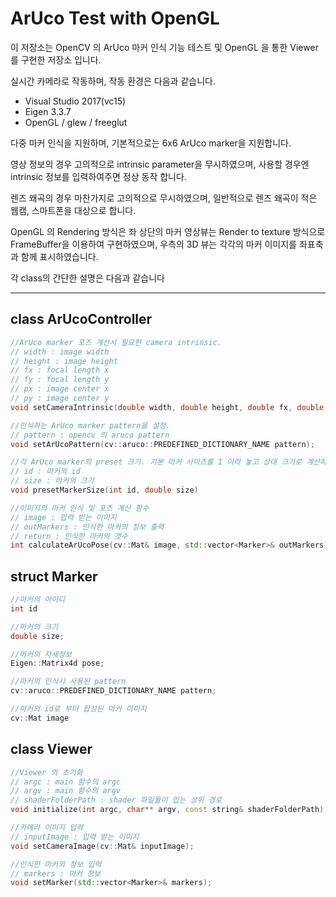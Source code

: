 # ArUco Test with OpenGL

이 저장소는 OpenCV 의 ArUco 마커 인식 기능 테스트 및 OpenGL 을 통한 Viewer 를 구현한 저장소 입니다.

실시간 카메라로 작동하며, 작동 환경은 다음과 같습니다.

- Visual Studio 2017(vc15)
- Eigen 3.3.7
- OpenGL / glew / freeglut

다중 마커 인식을 지원하며, 기본적으로는 6x6 ArUco marker을 지원합니다. 

영상 정보의 경우 고의적으로 intrinsic parameter을 무시하였으며, 사용할 경우엔 intrinsic 정보를 입력하여주면 정상 동작 합니다.

렌즈 왜곡의 경우 마찬가지로 고의적으로 무시하였으며, 일반적으로 렌즈 왜곡이 적은 웹캠, 스마트폰을 대상으로 합니다.

OpenGL 의 Rendering 방식은 좌 상단의 마커 영상뷰는 Render to texture 방식으로 FrameBuffer을 이용하여 구현하였으며, 우측의 3D 뷰는 각각의 마커 이미지를 좌표축과 함께 표시하였습니다.

각 class의 간단한 설명은 다음과 같습니다

---

## class ArUcoController

```cpp
//ArUco marker 포즈 계산시 필요한 camera intrinsic.
// width : image width
// height : image height
// fx : focal length x
// fy : focal length y
// px : image center x
// py : image center y
void setCameraIntrinsic(double width, double height, double fx, double fy, double px, double py);

//인식하는 ArUco marker pattern을 설정.
// pattern : opencv 의 aruco pattern
void setArUcoPattern(cv::aruco::PREDEFINED_DICTIONARY_NAME pattern);

//각 ArUco marker의 preset 크기. 기본 마커 사이즈를 1 이라 놓고 상대 크기로 계산하여 입력.
// id : 마커의 id
// size : 마커의 크기
void presetMarkerSize(int id, double size)

//이미지의 마커 인식 및 포즈 계산 함수
// image : 입력 받는 이미지
// outMarkers : 인식한 마커의 정보 출력
// return : 인식한 마커의 갯수
int calculateArUcoPose(cv::Mat& image, std::vector<Marker>& outMarkers);
```

## struct Marker

```cpp
//마커의 아이디
int id

//마커의 크기
double size;

//마커의 자세정보
Eigen::Matrix4d pose;

//마커의 인식시 사용된 pattern
cv::aruco::PREDEFINED_DICTIONARY_NAME pattern;

//마커의 id로 부터 합성된 마커 이미지
cv::Mat image
```

## class Viewer

```cpp
//Viewer 의 초기화
// argc : main 함수의 argc
// argv : main 함수의 argv
// shaderFolderPath : shader 파일들이 입는 상위 경로
void initialize(int argc, char** argv, const string& shaderFolderPath);

//카메라 이미지 입력
// inputImage : 입력 받는 이미지
void setCameraImage(cv::Mat& inputImage);

//인식한 마커의 정보 입력
// markers : 마커 정보
void setMarker(std::vector<Marker>& markers);
```
